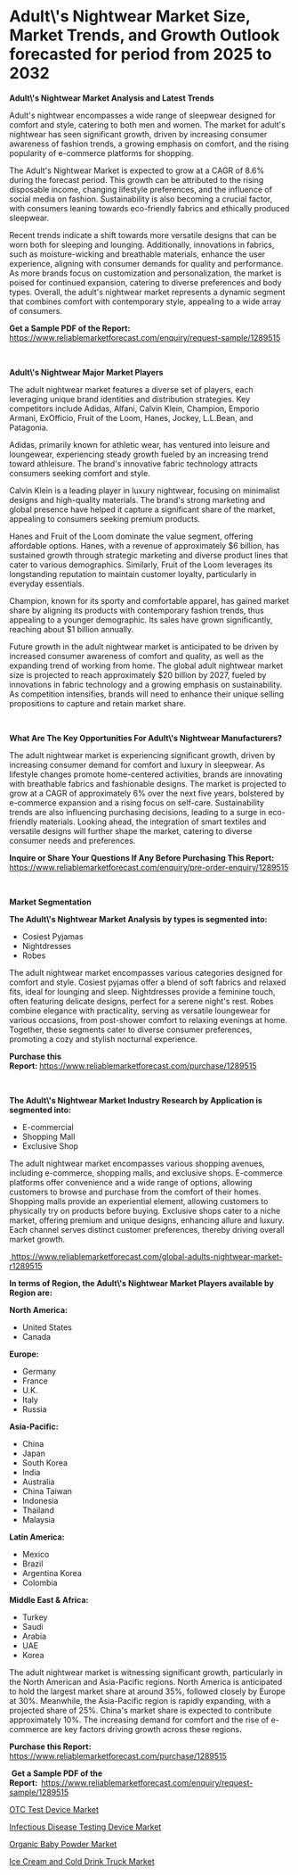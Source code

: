 <p><h1>Adult\'s Nightwear Market Size, Market Trends, and Growth Outlook forecasted for period from 2025 to 2032</h1></p><p><strong>Adult\'s Nightwear Market Analysis and Latest Trends</strong></p>
<p><p>Adult's nightwear encompasses a wide range of sleepwear designed for comfort and style, catering to both men and women. The market for adult's nightwear has seen significant growth, driven by increasing consumer awareness of fashion trends, a growing emphasis on comfort, and the rising popularity of e-commerce platforms for shopping. </p><p>The Adult's Nightwear Market is expected to grow at a CAGR of 8.6% during the forecast period. This growth can be attributed to the rising disposable income, changing lifestyle preferences, and the influence of social media on fashion. Sustainability is also becoming a crucial factor, with consumers leaning towards eco-friendly fabrics and ethically produced sleepwear. </p><p>Recent trends indicate a shift towards more versatile designs that can be worn both for sleeping and lounging. Additionally, innovations in fabrics, such as moisture-wicking and breathable materials, enhance the user experience, aligning with consumer demands for quality and performance. As more brands focus on customization and personalization, the market is poised for continued expansion, catering to diverse preferences and body types. Overall, the adult's nightwear market represents a dynamic segment that combines comfort with contemporary style, appealing to a wide array of consumers.</p></p>
<p><strong>Get a Sample PDF of the Report:&nbsp;</strong> <a href="https://www.reliablemarketforecast.com/enquiry/request-sample/1289515?utm_campaign=1197&utm_medium=2&utm_source=Github&utm_content=ia&utm_term=29032025&utm_id=adults-nightwear">https://www.reliablemarketforecast.com/enquiry/request-sample/1289515</a></p>
<p>&nbsp;</p>
<p><strong>Adult\'s Nightwear Major Market Players</strong></p>
<p><p>The adult nightwear market features a diverse set of players, each leveraging unique brand identities and distribution strategies. Key competitors include Adidas, Alfani, Calvin Klein, Champion, Emporio Armani, ExOfficio, Fruit of the Loom, Hanes, Jockey, L.L.Bean, and Patagonia. </p><p>Adidas, primarily known for athletic wear, has ventured into leisure and loungewear, experiencing steady growth fueled by an increasing trend toward athleisure. The brand's innovative fabric technology attracts consumers seeking comfort and style. </p><p>Calvin Klein is a leading player in luxury nightwear, focusing on minimalist designs and high-quality materials. The brand's strong marketing and global presence have helped it capture a significant share of the market, appealing to consumers seeking premium products.</p><p>Hanes and Fruit of the Loom dominate the value segment, offering affordable options. Hanes, with a revenue of approximately $6 billion, has sustained growth through strategic marketing and diverse product lines that cater to various demographics. Similarly, Fruit of the Loom leverages its longstanding reputation to maintain customer loyalty, particularly in everyday essentials.</p><p>Champion, known for its sporty and comfortable apparel, has gained market share by aligning its products with contemporary fashion trends, thus appealing to a younger demographic. Its sales have grown significantly, reaching about $1 billion annually.</p><p>Future growth in the adult nightwear market is anticipated to be driven by increased consumer awareness of comfort and quality, as well as the expanding trend of working from home. The global adult nightwear market size is projected to reach approximately $20 billion by 2027, fueled by innovations in fabric technology and a growing emphasis on sustainability. As competition intensifies, brands will need to enhance their unique selling propositions to capture and retain market share.</p></p>
<p>&nbsp;</p>
<p><strong>What Are The Key Opportunities For Adult\'s Nightwear Manufacturers?</strong></p>
<p><p>The adult nightwear market is experiencing significant growth, driven by increasing consumer demand for comfort and luxury in sleepwear. As lifestyle changes promote home-centered activities, brands are innovating with breathable fabrics and fashionable designs. The market is projected to grow at a CAGR of approximately 6% over the next five years, bolstered by e-commerce expansion and a rising focus on self-care. Sustainability trends are also influencing purchasing decisions, leading to a surge in eco-friendly materials. Looking ahead, the integration of smart textiles and versatile designs will further shape the market, catering to diverse consumer needs and preferences.</p></p>
<p><strong>Inquire or Share Your Questions If Any Before Purchasing This Report:</strong> <a href="https://www.reliablemarketforecast.com/enquiry/pre-order-enquiry/1289515?utm_campaign=1197&utm_medium=2&utm_source=Github&utm_content=ia&utm_term=29032025&utm_id=adults-nightwear">https://www.reliablemarketforecast.com/enquiry/pre-order-enquiry/1289515</a></p>
<p>&nbsp;</p>
<p><strong>Market Segmentation</strong></p>
<p><strong>The Adult\'s Nightwear Market Analysis by types is segmented into:</strong></p>
<p><ul><li>Cosiest Pyjamas</li><li>Nightdresses</li><li>Robes</li></ul></p>
<p><p>The adult nightwear market encompasses various categories designed for comfort and style. Cosiest pyjamas offer a blend of soft fabrics and relaxed fits, ideal for lounging and sleep. Nightdresses provide a feminine touch, often featuring delicate designs, perfect for a serene night's rest. Robes combine elegance with practicality, serving as versatile loungewear for various occasions, from post-shower comfort to relaxing evenings at home. Together, these segments cater to diverse consumer preferences, promoting a cozy and stylish nocturnal experience.</p></p>
<p><strong>Purchase this Report:&nbsp;</strong><a href="https://www.reliablemarketforecast.com/purchase/1289515?utm_campaign=1197&utm_medium=2&utm_source=Github&utm_content=ia&utm_term=29032025&utm_id=adults-nightwear">https://www.reliablemarketforecast.com/purchase/1289515</a></p>
<p>&nbsp;</p>
<p><strong>The Adult\'s Nightwear Market Industry Research by Application is segmented into:</strong></p>
<p><ul><li>E-commercial</li><li>Shopping Mall</li><li>Exclusive Shop</li></ul></p>
<p><p>The adult nightwear market encompasses various shopping avenues, including e-commerce, shopping malls, and exclusive shops. E-commerce platforms offer convenience and a wide range of options, allowing customers to browse and purchase from the comfort of their homes. Shopping malls provide an experiential element, allowing customers to physically try on products before buying. Exclusive shops cater to a niche market, offering premium and unique designs, enhancing allure and luxury. Each channel serves distinct customer preferences, thereby driving overall market growth.</p></p>
<p><a href="https://www.reliablemarketforecast.com/global-adults-nightwear-market-r1289515?utm_campaign=1197&utm_medium=2&utm_source=Github&utm_content=ia&utm_term=29032025&utm_id=adults-nightwear">&nbsp;https://www.reliablemarketforecast.com/global-adults-nightwear-market-r1289515</a></p>
<p><strong>In terms of Region, the Adult\'s Nightwear Market Players available by Region are:</strong></p>
<p>
    <p> <strong> North America: </strong>
        <ul>
            <li>United States</li>
            <li>Canada</li>
        </ul>
        </p> 
    <p> <strong> Europe: </strong>
        <ul>
            <li>Germany</li>
            <li>France</li>
            <li>U.K.</li>
            <li>Italy</li>
            <li>Russia</li>
        </ul>
        </p> 
    <p> <strong> Asia-Pacific: </strong>
        <ul>
            <li>China</li>
            <li>Japan</li>
            <li>South Korea</li>
            <li>India</li>
            <li>Australia</li>
            <li>China Taiwan</li>
            <li>Indonesia</li>
            <li>Thailand</li>
            <li>Malaysia</li>
        </ul>
        </p> 
    <p> <strong> Latin America: </strong>
        <ul>
            <li>Mexico</li>
            <li>Brazil</li>
            <li>Argentina Korea</li>
            <li>Colombia</li>
        </ul>
        </p> 
    <p> <strong> Middle East & Africa: </strong>
        <ul>
            <li>Turkey</li>
            <li>Saudi</li>
            <li>Arabia</li>
            <li>UAE</li>
            <li>Korea</li>
        </ul>
    </p>
    </p>
<p><p>The adult nightwear market is witnessing significant growth, particularly in the North American and Asia-Pacific regions. North America is anticipated to hold the largest market share at around 35%, followed closely by Europe at 30%. Meanwhile, the Asia-Pacific region is rapidly expanding, with a projected share of 25%. China's market share is expected to contribute approximately 10%. The increasing demand for comfort and the rise of e-commerce are key factors driving growth across these regions.</p></p>
<p><strong>Purchase this Report: </strong><a href="https://www.reliablemarketforecast.com/purchase/1289515?utm_campaign=1197&utm_medium=2&utm_source=Github&utm_content=ia&utm_term=29032025&utm_id=adults-nightwear">https://www.reliablemarketforecast.com/purchase/1289515</a></p>
<p>&nbsp;<strong>Get a Sample PDF of the Report:&nbsp;&nbsp;</strong><a href="https://www.reliablemarketforecast.com/enquiry/request-sample/1289515?utm_campaign=1197&utm_medium=2&utm_source=Github&utm_content=ia&utm_term=29032025&utm_id=adults-nightwear">https://www.reliablemarketforecast.com/enquiry/request-sample/1289515</a></p>
<p><strong></strong></p>
<p><p><a href="https://github.com/BrandonBrown3773/Market-Research-Report-List-1/blob/main/otc-test-device-market.md?utm_campaign=1197&utm_medium=2&utm_source=Github&utm_content=ia&utm_term=29032025&utm_id=adults-nightwear">OTC Test Device Market</a></p><p><a href="https://github.com/prosalinda88/Market-Research-Report-List-7/blob/main/infectious-disease-testing-device-market.md?utm_campaign=1197&utm_medium=2&utm_source=Github&utm_content=ia&utm_term=29032025&utm_id=adults-nightwear">Infectious Disease Testing Device Market</a></p><p><a href="https://github.com/sleeprudantf/Market-Research-Report-List-1/blob/main/organic-baby-powder-market.md?utm_campaign=1197&utm_medium=2&utm_source=Github&utm_content=ia&utm_term=29032025&utm_id=adults-nightwear">Organic Baby Powder Market</a></p><p><a href="https://github.com/kakeryttri0c/Market-Research-Report-List-1/blob/main/ice-cream-and-cold-drink-truck-market.md?utm_campaign=1197&utm_medium=2&utm_source=Github&utm_content=ia&utm_term=29032025&utm_id=adults-nightwear">Ice Cream and Cold Drink Truck Market</a></p></p>
